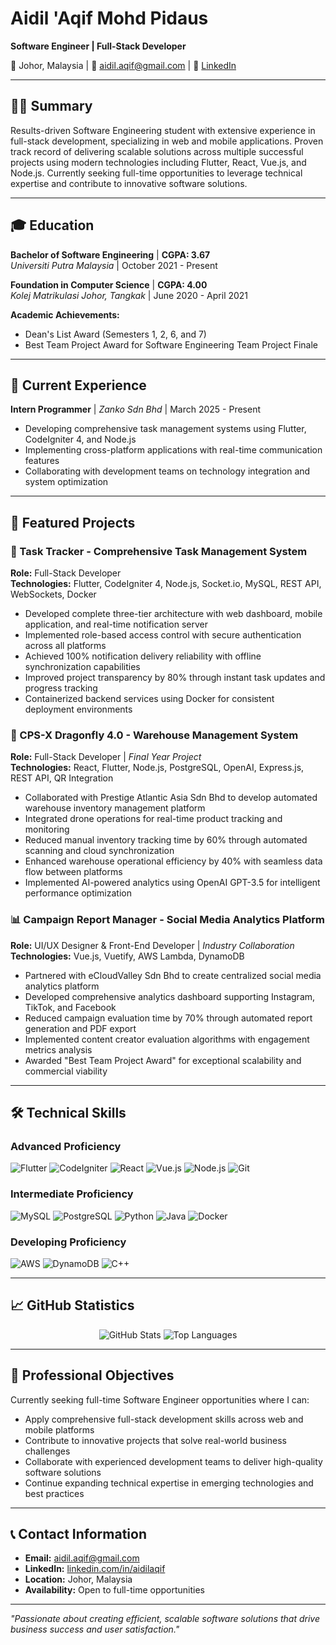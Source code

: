 # Aidil 'Aqif Mohd Pidaus

**Software Engineer | Full-Stack Developer**

📍 Johor, Malaysia | 📧 aidil.aqif@gmail.com | 💼 [LinkedIn](https://linkedin.com/in/aidilaqif)

---

## 👨‍💻 Summary

Results-driven Software Engineering student with extensive experience in full-stack development, specializing in web and mobile applications. Proven track record of delivering scalable solutions across multiple successful projects using modern technologies including Flutter, React, Vue.js, and Node.js. Currently seeking full-time opportunities to leverage technical expertise and contribute to innovative software solutions.

---

## 🎓 Education

**Bachelor of Software Engineering** | **CGPA: 3.67**  
*Universiti Putra Malaysia* | October 2021 - Present

**Foundation in Computer Science** | **CGPA: 4.00**  
*Kolej Matrikulasi Johor, Tangkak* | June 2020 - April 2021

**Academic Achievements:**
- Dean's List Award (Semesters 1, 2, 6, and 7)
- Best Team Project Award for Software Engineering Team Project Finale

---

## 💼 Current Experience

**Intern Programmer** | *Zanko Sdn Bhd* | March 2025 - Present
- Developing comprehensive task management systems using Flutter, CodeIgniter 4, and Node.js
- Implementing cross-platform applications with real-time communication features
- Collaborating with development teams on technology integration and system optimization

---

## 🚀 Featured Projects

### 🔧 Task Tracker - Comprehensive Task Management System
**Role:** Full-Stack Developer  
**Technologies:** Flutter, CodeIgniter 4, Node.js, Socket.io, MySQL, REST API, WebSockets, Docker

- Developed complete three-tier architecture with web dashboard, mobile application, and real-time notification server
- Implemented role-based access control with secure authentication across all platforms
- Achieved 100% notification delivery reliability with offline synchronization capabilities
- Improved project transparency by 80% through instant task updates and progress tracking
- Containerized backend services using Docker for consistent deployment environments

### 🚁 CPS-X Dragonfly 4.0 - Warehouse Management System
**Role:** Full-Stack Developer | *Final Year Project*  
**Technologies:** React, Flutter, Node.js, PostgreSQL, OpenAI, Express.js, REST API, QR Integration

- Collaborated with Prestige Atlantic Asia Sdn Bhd to develop automated warehouse inventory management platform
- Integrated drone operations for real-time product tracking and monitoring
- Reduced manual inventory tracking time by 60% through automated scanning and cloud synchronization
- Enhanced warehouse operational efficiency by 40% with seamless data flow between platforms
- Implemented AI-powered analytics using OpenAI GPT-3.5 for intelligent performance optimization

### 📊 Campaign Report Manager - Social Media Analytics Platform
**Role:** UI/UX Designer & Front-End Developer | *Industry Collaboration*  
**Technologies:** Vue.js, Vuetify, AWS Lambda, DynamoDB

- Partnered with eCloudValley Sdn Bhd to create centralized social media analytics platform
- Developed comprehensive analytics dashboard supporting Instagram, TikTok, and Facebook
- Reduced campaign evaluation time by 70% through automated report generation and PDF export
- Implemented content creator evaluation algorithms with engagement metrics analysis
- Awarded "Best Team Project Award" for exceptional scalability and commercial viability

---

## 🛠️ Technical Skills

### **Advanced Proficiency**
![Flutter](https://img.shields.io/badge/Flutter-02569B?style=flat&logo=flutter&logoColor=white)
![CodeIgniter](https://img.shields.io/badge/CodeIgniter-EF4223?style=flat&logo=codeigniter&logoColor=white)
![React](https://img.shields.io/badge/React-20232A?style=flat&logo=react&logoColor=61DAFB)
![Vue.js](https://img.shields.io/badge/Vue.js-35495E?style=flat&logo=vue.js&logoColor=4FC08D)
![Node.js](https://img.shields.io/badge/Node.js-43853D?style=flat&logo=node.js&logoColor=white)
![Git](https://img.shields.io/badge/Git-F05032?style=flat&logo=git&logoColor=white)

### **Intermediate Proficiency**
![MySQL](https://img.shields.io/badge/MySQL-00000F?style=flat&logo=mysql&logoColor=white)
![PostgreSQL](https://img.shields.io/badge/PostgreSQL-316192?style=flat&logo=postgresql&logoColor=white)
![Python](https://img.shields.io/badge/Python-3776AB?style=flat&logo=python&logoColor=white)
![Java](https://img.shields.io/badge/Java-ED8B00?style=flat&logo=java&logoColor=white)
![Docker](https://img.shields.io/badge/Docker-2496ED?style=flat&logo=docker&logoColor=white)

### **Developing Proficiency**
![AWS](https://img.shields.io/badge/AWS-232F3E?style=flat&logo=amazon-aws&logoColor=white)
![DynamoDB](https://img.shields.io/badge/DynamoDB-4053D6?style=flat&logo=amazon-dynamodb&logoColor=white)
![C++](https://img.shields.io/badge/C++-00599C?style=flat&logo=c%2B%2B&logoColor=white)

---

## 📈 GitHub Statistics

<div align="center">
  
![GitHub Stats](https://github-readme-stats.vercel.app/api?username=aidilaqif&show_icons=true&theme=default&hide_border=true)
![Top Languages](https://github-readme-stats.vercel.app/api/top-langs/?username=aidilaqif&layout=compact&theme=default&hide_border=true)

</div>

---

## 🎯 Professional Objectives

Currently seeking full-time Software Engineer opportunities where I can:
- Apply comprehensive full-stack development skills across web and mobile platforms
- Contribute to innovative projects that solve real-world business challenges
- Collaborate with experienced development teams to deliver high-quality software solutions
- Continue expanding technical expertise in emerging technologies and best practices

---

## 📞 Contact Information

- **Email:** aidil.aqif@gmail.com
- **LinkedIn:** [linkedin.com/in/aidilaqif](https://linkedin.com/in/aidilaqif)
- **Location:** Johor, Malaysia
- **Availability:** Open to full-time opportunities

---

*"Passionate about creating efficient, scalable software solutions that drive business success and user satisfaction."*
